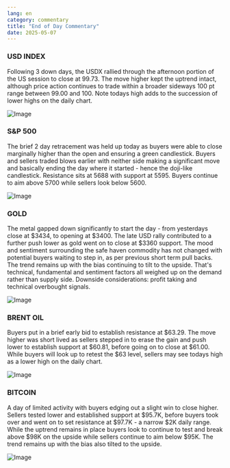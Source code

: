 ```yaml
---
lang: en
category: commentary
title: "End of Day Commentary"
date: 2025-05-07
---
```


### USD INDEX

Following 3 down days, the USDX rallied through the afternoon portion of the US session to close at 99.73. The move higher kept the uptrend intact, although price action continues to trade within a broader sideways 100 pt range between 99.00 and 100. Note todays high adds to the succession of lower highs on the daily chart. 

![Image](https://markleighedu.github.io/img/May-2025/07-May-2025/usdindex.jpg)

### S&P 500

The brief 2 day retracement was held up today as buyers were able to close marginally higher than the open and ensuring a green candlestick. Buyers and sellers traded blows earlier with neither side making a significant move and basically ending the day where it started - hence the doji-like candlestick. Resistance sits at 5688 with support at 5595. Buyers continue to aim above 5700 while sellers look below 5600.

![Image](https://markleighedu.github.io/img/May-2025/07-May-2025/sp500.jpg)

### GOLD

The metal gapped down significantly to start the day - from yesterdays close at $3434, to opening at $3400. The late USD rally contributed to a further push lower as gold went on to close at $3360 support. The mood and sentiment surrounding the safe haven commodity has not changed with potential buyers waiting to step in, as per previous short term pull backs. The trend remains up with the bias continuing to tilt to the upside. That's technical, fundamental and sentiment factors all weighed up on the demand rather than supply side. Downside considerations: profit taking and technical overbought signals.  

![Image](https://markleighedu.github.io/img/May-2025/07-May-2025/gold.jpg)

### BRENT OIL

Buyers put in a brief early bid to establish resistance at $63.29. The move higher was short lived as sellers stepped in to erase the gain and push lower to establish support at $60.81, before going on to close at $61.00. While buyers will look up to retest the $63 level, sellers may see todays high as a lower high on the daily chart.

![Image](https://markleighedu.github.io/img/May-2025/07-May-2025/brentoil.jpg)

### BITCOIN

A day of limited activity with buyers edging out a slight win to close higher. Sellers tested lower and established support at $95.7K, before buyers took over and went on to set resistance at $97.7K - a narrow $2K daily range. While the uptrend remains in place buyers look to continue to test and break above $98K on the upside while sellers continue to aim below $95K. The trend remains up with the bias also tilted to the upside.

![Image](https://markleighedu.github.io/img/May-2025/07-May-2025/bitcoin.jpg)

